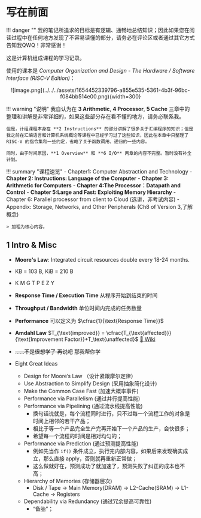 # 写在前面

!!! danger ""
    我的笔记所追求的目标是有逻辑、通畅地总结知识；因此如果您在阅读过程中在任何地方发现了不容易读懂的部分，请务必在评论区或者通过其它方式告知我QWQ！非常感谢！

这是计算机组成课程的学习记录。

使用的课本是 _Computer Organization and Design - The Hardware / Software Interface (RISC-V Edition)_：

<center>![image.png](../../../assets/1654452339796-a855e535-5361-4b3f-96bc-f084bb514e00.png){width=300}</center>

!!! warning "说明"
    我自认为在 **3 Arithmetic**, **4 Processor**, **5 Cache** 三章中的整理和讲解是非常详细的，如果这些部分存在看不懂的地方，请务必联系我。

    但是，计组课程本身在 **2 Instructions** 的部分讲解了很多关于汇编程序的知识；但是我之前在汇编语言和计算机系统概论等课程中已经学习过了这些知识，因此在本章中只整理了 RISC-V 的指令集和一些约定，省略了关于函数调用、递归的一些内容。

    同时，由于时间原因，**1 Overview** 和 **6 I/O** 两章的内容不完整。暂时没有补全计划。

!!! summary "课程速览"
    - Chapter1: Computer Abstraction and Technology
    - **Chapter 2: Instructions: Language of  the Computer**
    - **Chapter 3: Arithmetic for Computers**
    - **Chapter 4:The Processor：Datapath and Control**
    - **Chapter 5:Large and Fast:  Exploiting Memory Hierarchy**
    - Chapter 6: Parallel processor from client to Cloud (选讲，非考试内容)
    - Appendix: Storage, Networks, and Other Peripherals (Ch8 of Version 3,了解概念)

    > 加粗为核心内容。


## 1 Intro & Misc

- **Moore's Law**: Integrated circuit resources double every 18-24 months.
- KB = 103 B, KiB = 210 B
- K M G T P E Z Y
- **Response Time / Execution Time**	从程序开始到结束的时间
- **Throughput / Bandwidth**	单位时间内完成的任务数量
- **Performance**	可以定义为 $\cfrac{1}{\text{Response Time}}$
- **Amdahl Law**   $T_{\text{improved}} = \cfrac{T_{\text{affected}}}{\text{Improvement Factor}}+T_\text{unaffected}$ [🔗 Wiki](https://zh.wikipedia.org/wiki/%E9%98%BF%E5%A7%86%E8%BE%BE%E5%B0%94%E5%AE%9A%E5%BE%8B)

- ~~……不是很想学了 再说吧~~ 那我帮你学

- Eight Great Ideas
    - Design for Moore’s Law （设计紧跟摩尔定律）
    - Use Abstraction to Simplify Design (采用抽象简化设计)
    - Make the Common Case Fast (加速大概率事件)
    - Performance via Parallelism (通过并行提高性能)
    - Performance via Pipelining (通过流水线提高性能)
        - 换句话说就是，每个流程同时进行，只不过每一个流程工作的对象是时间上相邻的若干产品；
        - 相比于等一个产品完全生产完再开始下一个产品的生产，会快很多；
        - 希望每一个流程的时间是相对均匀的；
    - Performance via Prediction (通过预测提高性能)
        - 例如先当作 `if()` 条件成立，执行完内部内容，如果后来发现确实成立，那么直接 apply，否则就再重新正常做；
        - 这么做就好在，预测成功了就加速了，预测失败了纠正的成本也不高； 
    - Hierarchy of Memories (存储器层次)
        - Disk / Tape -> Main Memory(DRAM) -> L2-Cache(SRAM) -> L1-Cache -> Registers
    - Dependability via Redundancy (通过冗余提高可靠性)
        - “备胎”；


